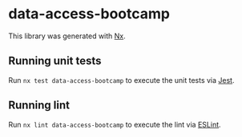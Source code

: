 # data-access-bootcamp

This library was generated with [Nx](https://nx.dev).

## Running unit tests

Run `nx test data-access-bootcamp` to execute the unit tests via [Jest](https://jestjs.io).

## Running lint

Run `nx lint data-access-bootcamp` to execute the lint via [ESLint](https://eslint.org/).

